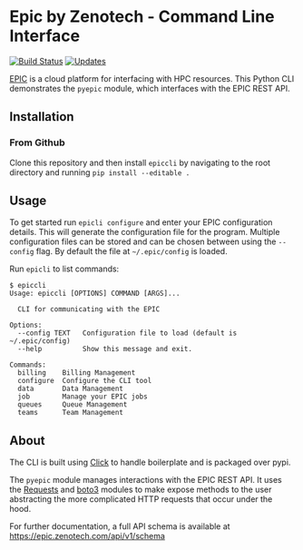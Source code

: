 # Epic by Zenotech - Command Line Interface
[![Build
Status](https://travis-ci.org/zenotech/epic-cli.svg?branch=master)](https://travis-ci.org/zenotech/epic-cli) [![Updates](https://pyup.io/repos/github/zenotech/epic-cli/shield.svg)](https://pyup.io/repos/github/zenotech/epic-cli/)

[EPIC](epic.zenotech.com) is a cloud platform for interfacing with HPC resources. This Python CLI demonstrates the `pyepic` module, which interfaces with the EPIC REST API.

## Installation

### From Github
Clone this repository and then install `epiccli` by navigating to the root directory and running `pip install --editable .`

## Usage
To get started run `epicli configure` and enter your EPIC configuration details. This will generate the configuration file for the program. Multiple configuration files can be stored and can be chosen between using the `--config` flag. By default the file at `~/.epic/config` is loaded. 

Run `epicli` to list commands:

    $ epiccli
    Usage: epiccli [OPTIONS] COMMAND [ARGS]...
    
      CLI for communicating with the EPIC

    Options:
      --config TEXT   Configuration file to load (default is ~/.epic/config)
      --help          Show this message and exit.

    Commands:
      billing    Billing Management
      configure  Configure the CLI tool
      data       Data Management
      job        Manage your EPIC jobs
      queues     Queue Management
      teams      Team Management


## About
The CLI is built using [Click](http://click.pocoo.org/6/) to handle boilerplate and is packaged over pypi. 

The `pyepic` module manages interactions with the EPIC REST API. It uses the [Requests](http://docs.python-requests.org/en/master/) and [boto3](https://boto3.readthedocs.io/en/latest/) modules to make expose methods to the user abstracting the more complicated HTTP requests that occur under the hood.

For further documentation, a full API schema is available at https://epic.zenotech.com/api/v1/schema
